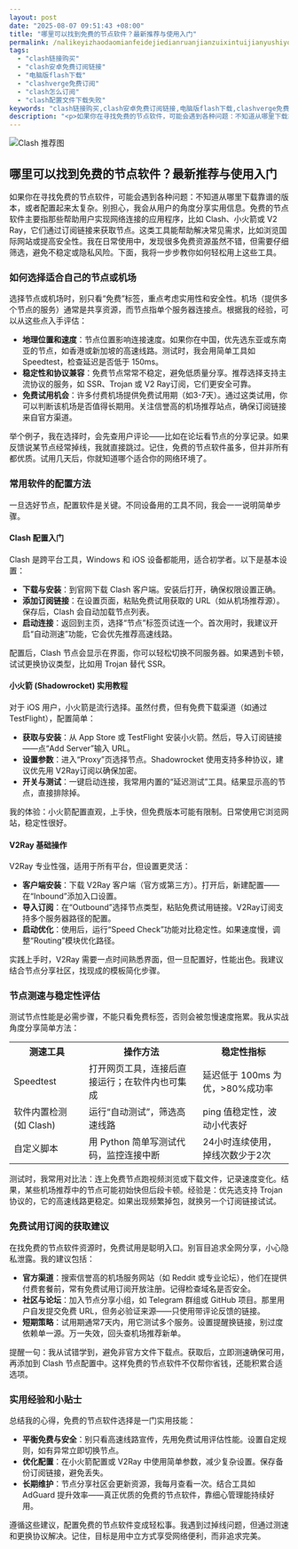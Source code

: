 ```yaml
---
layout: post
date: "2025-08-07 09:51:43 +08:00"
title: "哪里可以找到免费的节点软件？最新推荐与使用入门"
permalink: /nalikeyizhaodaomianfeidejiedianruanjianzuixintuijianyushiyongrumen/
tags:
  - "clash链接购买"
  - "clash安卓免费订阅链接"
  - "电脑版flash下载"
  - "clashverge免费订阅"
  - "clash怎么订阅"
  - "clash配置文件下载失败"
keywords: "clash链接购买,clash安卓免费订阅链接,电脑版flash下载,clashverge免费订阅,clash怎么订阅,clash配置文件下载失败"
description: "<p>如果你在寻找免费的节点软件，可能会遇到各种问题：不知道从哪里下载靠谱的版本，或者配置起来太复杂。别担心，我会从用户的角度分享实用信息。免费的节点软件主要指那些帮助用户实现网络连接的应用程序，比如 Clash、小火箭或 V2 Ray，它们通过订阅链接来获取节点。这类工具能帮助解决常见需求，比如浏览国际网站或提高安全性。我在日常使用中，发现很多免费资源虽然不错，但需要仔细筛选，避免不稳定或隐私风险。下面，我将一步步教你如何轻松用上这些工具。</p>"
---
```


![Clash 推荐图](https://clashjd.github.io/assets/img/免费clash节点.png)

## 哪里可以找到免费的节点软件？最新推荐与使用入门

<p>如果你在寻找免费的节点软件，可能会遇到各种问题：不知道从哪里下载靠谱的版本，或者配置起来太复杂。别担心，我会从用户的角度分享实用信息。免费的节点软件主要指那些帮助用户实现网络连接的应用程序，比如 Clash、小火箭或 V2 Ray，它们通过订阅链接来获取节点。这类工具能帮助解决常见需求，比如浏览国际网站或提高安全性。我在日常使用中，发现很多免费资源虽然不错，但需要仔细筛选，避免不稳定或隐私风险。下面，我将一步步教你如何轻松用上这些工具。</p>
<h3>如何选择适合自己的节点或机场</h3>
<p>选择节点或机场时，别只看“免费”标签，重点考虑实用性和安全性。机场（提供多个节点的服务）通常是共享资源，而节点指单个服务器连接点。根据我的经验，可以从这些点入手评估：</p>
<ul>
<li><strong>地理位置和速度</strong>：节点位置影响连接速度。如果你在中国，优先选东亚或东南亚的节点，如香港或新加坡的高速线路。测试时，我会用简单工具如 Speedtest，检查延迟是否低于 150ms。</li>
<li><strong>稳定性和协议兼容</strong>：免费节点常常不稳定，避免低质量分享。推荐选择支持主流协议的服务，如 SSR、Trojan 或 V2 Ray订阅，它们更安全可靠。</li>
<li><strong>免费试用机会</strong>：许多付费机场提供免费试用期（如3-7天）。通过这类试用，你可以判断该机场是否值得长期用。关注信誉高的机场推荐站点，确保订阅链接来自官方渠道。</li>
</ul>
<p>举个例子，我在选择时，会先查用户评论——比如在论坛看节点的分享记录。如果反馈说某节点经常掉线，我就直接跳过。记住，免费的节点软件虽多，但并非所有都优质。试用几天后，你就知道哪个适合你的网络环境了。</p>
<h3>常用软件的配置方法</h3>
<p>一旦选好节点，配置软件是关键。不同设备用的工具不同，我会一一说明简单步骤。</p>
<h4>Clash 配置入门</h4>
<p>Clash 是跨平台工具，Windows 和 iOS 设备都能用，适合初学者。以下是基本设置：</p>
<ul>
<li><strong>下载与安装</strong>：到官网下载 Clash 客户端。安装后打开，确保权限设置正确。</li>
<li><strong>添加订阅链接</strong>：在设置页面，粘贴免费试用获取的 URL（如从机场推荐源）。保存后，Clash 会自动加载节点列表。</li>
<li><strong>启动连接</strong>：返回到主页，选择“节点”标签页试连一个。首次用时，我建议开启“自动测速”功能，它会优先推荐高速线路。</li>
</ul>
<p>配置后，Clash 节点会显示在界面，你可以轻松切换不同服务器。如果遇到卡顿，试试更换协议类型，比如用 Trojan 替代 SSR。</p>
<h4>小火箭 (Shadowrocket) 实用教程</h4>
<p>对于 iOS 用户，小火箭是流行选择。虽然付费，但有免费下载渠道（如通过 TestFlight），配置简单：</p>
<ul>
<li><strong>获取与安装</strong>：从 App Store 或 TestFlight 安装小火箭。然后，导入订阅链接——点“Add Server”输入 URL。</li>
<li><strong>设置参数</strong>：进入“Proxy”页选择节点。Shadowrocket 使用支持多种协议，建议优先用 V2Ray订阅以确保加密。</li>
<li><strong>开关与测试</strong>：一键启动连接，我常用内置的“延迟测试”工具。结果显示高的节点，直接排除掉。</li>
</ul>
<p>我的体验：小火箭配置直观，上手快，但免费版本可能有限制。日常使用它浏览网站，稳定性很好。</p>
<h4>V2Ray 基础操作</h4>
<p>V2Ray 专业性强，适用于所有平台，但设置更灵活：</p>
<ul>
<li><strong>客户端安装</strong>：下载 V2Ray 客户端（官方或第三方）。打开后，新建配置——在“Inbound”添加入口设置。</li>
<li><strong>导入订阅</strong>：在“Outbound”选择节点类型，粘贴免费试用链接。V2Ray订阅支持多个服务器路径的配置。</li>
<li><strong>启动优化</strong>：使用后，运行“Speed Check”功能对比稳定性。如果速度慢，调整“Routing”模块优化路径。</li>
</ul>
<p>实践上手时，V2Ray 需要一点时间熟悉界面，但一旦配置好，性能出色。我建议结合节点分享社区，找现成的模板简化步骤。</p>
<h3>节点测速与稳定性评估</h3>
<p>测试节点性能是必需步骤，不能只看免费标签，否则会被忽慢速度拖累。我从实战角度分享简单方法：</p>
<table>
<tr>
<th>测速工具</th>
<th>操作方法</th>
<th>稳定性指标</th>
</tr>
<tr>
<td>Speedtest</td>
<td>打开网页工具，连接后直接运行；在软件内也可集成</td>
<td>延迟低于 100ms 为优，>80%成功率</td>
</tr>
<tr>
<td>软件内置检测 (如 Clash)</td>
<td>运行“自动测试”，筛选高速线路</td>
<td>ping 值稳定性，波动小代表好</td>
</tr>
<tr>
<td>自定义脚本</td>
<td>用 Python 简单写测试代码，监控连接中断</td>
<td>24小时连续使用，掉线次数少于2次</td>
</tr>
</table>
<p>测试时，我常用对比法：连上免费节点跑视频浏览或下载文件，记录速度变化。结果，某些机场推荐中的节点可能初始快但后段卡顿。经验是：优先选支持 Trojan 协议的，它的高速线路更稳定。如果出现频繁掉包，就换另一个订阅链接试试。</p>
<h3>免费试用订阅的获取建议</h3>
<p>在找免费的节点软件资源时，免费试用是聪明入口。别盲目追求全网分享，小心隐私泄露。我的建议包括：</p>
<ul>
<li><strong>官方渠道</strong>：搜索信誉高的机场服务网站（如 Reddit 或专业论坛），他们在提供付费套餐前，常有免费试用订阅开放注册。记得检查域名是否安全。</li>
<li><strong>社区与论坛</strong>：加入节点分享小组，如 Telegram 群组或 GitHub 项目。那里用户自发提交免费 URL，但务必验证来源——只使用带评论反馈的链接。</li>
<li><strong>短期策略</strong>：试用期通常7天内，用它测试多个服务。设置提醒换链接，别过度依赖单一源。万一失效，回头查机场推荐新单。</li>
</ul>
<p>提醒一句：我从试错学到，避免非官方文件下载点。获取后，立即测速确保可用，再添加到 Clash 节点配置中。这样免费的节点软件不仅帮你省钱，还能积累合适选项。</p>
<h3>实用经验和小贴士</h3>
<p>总结我的心得，免费的节点软件选择是一门实用技能：</p>
<ul>
<li><strong>平衡免费与安全</strong>：别只看高速线路宣传，先用免费试用评估性能。设置自定规则，如有异常立即切换节点。</li>
<li><strong>优化配置</strong>：在小火箭配置或 V2Ray 中使用简单参数，减少复杂设置。保存备份订阅链接，避免丢失。</li>
<li><strong>长期维护</strong>：节点分享社区会更新资源，我每月查看一次。结合工具如 AdGuard 提升效率——真正优质的免费的节点软件，靠细心管理能持续好用。</li>
</ul>
<p>遵循这些建议，配置免费的节点软件变成轻松事。我遇到过掉线问题，但通过测速和更换协议解决。记住，目标是用中立方式享受网络便利，而非追求完美。</p>